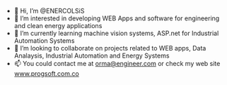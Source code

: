 - 👋 Hi, I’m @ENERCOLSiS
- 👀 I’m interested in developing WEB Apps and software for engineering and clean energy applications
- 🌱 I’m currently learning machine vision systems, ASP.net for Industrial Automation Systems 
- 💞️ I’m looking to collaborate on projects related to WEB apps, Data Analaysis, Industrial Automation and Energy Systems 
- 📫 You could contact me at orma@engineer.com or check my web site www.progsoft.com.co
